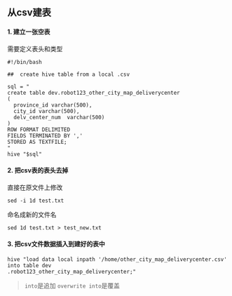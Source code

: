 ## 从csv建表

#### 1. 建立一张空表
需要定义表头和类型
```
#!/bin/bash

##  create hive table from a local .csv

sql = "
create table dev.robot123_other_city_map_deliverycenter
(
  province_id varchar(500),
  city_id varchar(500),
  delv_center_num  varchar(500)
)
ROW FORMAT DELIMITED
FIELDS TERMINATED BY ','
STORED AS TEXTFILE;
"
hive "$sql"

```

#### 2. 把csv表的表头去掉
直接在原文件上修改
```
sed -i 1d test.txt
```
命名成新的文件名
```
sed 1d test.txt > test_new.txt
```

#### 3. 把csv文件数据插入到建好的表中
```$xslt
hive "load data local inpath '/home/other_city_map_deliverycenter.csv' into table dev
.robot123_other_city_map_deliverycenter;"
```
> `into`是追加
> `overwrite into`是覆盖